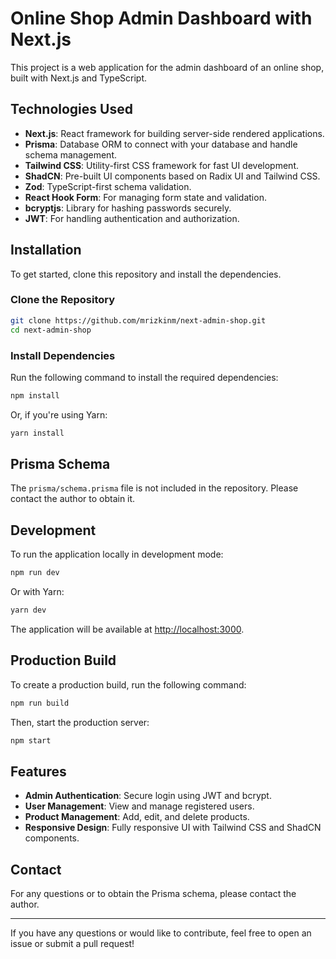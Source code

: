 # Online Shop Admin Dashboard with Next.js 

This project is a web application for the admin dashboard of an online shop, built with Next.js and TypeScript.

## Technologies Used

- **Next.js**: React framework for building server-side rendered applications.
- **Prisma**: Database ORM to connect with your database and handle schema management.
- **Tailwind CSS**: Utility-first CSS framework for fast UI development.
- **ShadCN**: Pre-built UI components based on Radix UI and Tailwind CSS.
- **Zod**: TypeScript-first schema validation.
- **React Hook Form**: For managing form state and validation.
- **bcryptjs**: Library for hashing passwords securely.
- **JWT**: For handling authentication and authorization.

## Installation

To get started, clone this repository and install the dependencies.

### Clone the Repository

```bash
git clone https://github.com/mrizkinm/next-admin-shop.git
cd next-admin-shop
```

### Install Dependencies

Run the following command to install the required dependencies:

```bash
npm install
```

Or, if you're using Yarn:

```bash
yarn install
```

## Prisma Schema
The `prisma/schema.prisma` file is not included in the repository. Please contact the author to obtain it.

## Development

To run the application locally in development mode:

```bash
npm run dev
```

Or with Yarn:

```bash
yarn dev
```

The application will be available at [http://localhost:3000](http://localhost:3000).

## Production Build

To create a production build, run the following command:

```bash
npm run build
```

Then, start the production server:

```bash
npm start
```

## Features

- **Admin Authentication**: Secure login using JWT and bcrypt.
- **User Management**: View and manage registered users.
- **Product Management**: Add, edit, and delete products.
- **Responsive Design**: Fully responsive UI with Tailwind CSS and ShadCN components.

## Contact
For any questions or to obtain the Prisma schema, please contact the author.

---
If you have any questions or would like to contribute, feel free to open an issue or submit a pull request!

